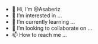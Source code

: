 - 👋 Hi, I’m @Asaberiz
- 👀 I’m interested in ...
- 🌱 I’m currently learning ...
- 💞️ I’m looking to collaborate on ...
- 📫 How to reach me ...

<!---
Asaberiz/Asaberiz is a ✨ special ✨ repository because its `README.md` (this file) appears on your GitHub profile.
You can click the Preview link to take a look at your changes.
--->
